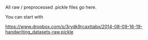 All raw / preprocessed .pickle files go here.

You can start with

https://www.dropbox.com/s/3rydk9rcaxttabx/2014-08-09-16-19-handwriting_datasets-raw.pickle